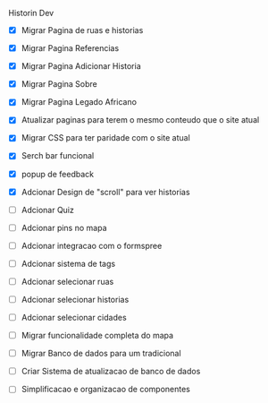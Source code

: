 Historin Dev

- [x] Migrar Pagina de ruas e historias
- [x] Migrar Pagina Referencias
- [x] Migrar Pagina Adicionar Historia
- [x] Migrar Pagina Sobre
- [x] Migrar Pagina Legado Africano
- [x] Atualizar paginas para terem o mesmo conteudo que o site atual
- [x] Migrar CSS para ter paridade com o site atual
- [x] Serch bar funcional
- [x] popup de feedback
- [x] Adcionar Design de "scroll" para ver historias

- [ ] Adcionar Quiz
- [ ] Adcionar pins no mapa
- [ ] Adcionar integracao com o formspree
- [ ] Adcionar sistema de tags
- [ ] Adcionar selecionar ruas
- [ ] Adcionar selecionar historias
- [ ] Adcionar selecionar cidades
- [ ] Migrar funcionalidade completa do mapa
- [ ] Migrar Banco de dados para um tradicional
- [ ] Criar Sistema de atualizacao de banco de dados
- [ ] Simplificacao e organizacao de componentes


